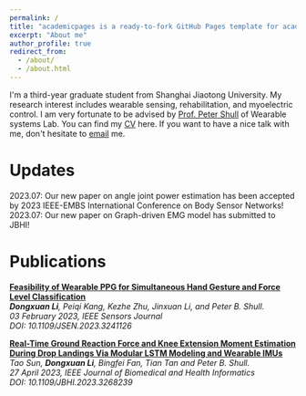 ```yaml
---
permalink: /
title: "academicpages is a ready-to-fork GitHub Pages template for academic personal websites"
excerpt: "About me"
author_profile: true
redirect_from: 
  - /about/
  - /about.html
---
```


I'm a third-year graduate student from Shanghai Jiaotong University. My research interest includes wearable sensing, rehabilitation, and myoelectric control. I am very fortunate to be advised by [Prof. Peter Shull](http://www.wearablesystems.org/peter-shull) of Wearable systems Lab. You can find my [CV](../assets/CV_Dongxuan_Li.pdf) here. If you want to have a nice talk with me, don't hesitate to [email](mailto:sjtu_dongxuanli@sjtu.edu.cn) me.


Updates
======
2023.07: Our new paper on angle joint power estimation has been accepted by 2023 IEEE-EMBS International Conference on Body Sensor Networks!<br>
2023.07: Our new paper on Graph-driven EMG model has submitted to JBHI!

Publications
======
[**Feasibility of Wearable PPG for Simultaneous Hand Gesture and Force Level Classification**](https://ieeexplore.ieee.org/document/10036409)<br>_**Dongxuan Li**, Peiqi Kang, Kezhe Zhu, Jinxuan Li, and Peter B. Shull._<br>_03 February 2023, IEEE Sensors Journal_<br>_DOI: 10.1109/JSEN.2023.3241126_

[**Real-Time Ground Reaction Force and Knee Extension Moment Estimation During Drop Landings Via Modular LSTM Modeling and Wearable IMUs**](https://ieeexplore.ieee.org/abstract/document/10109806)  
_Tao Sun, **Dongxuan Li**, Bingfei Fan, Tian Tan and Peter B. Shull._  
_27 April 2023, IEEE Journal of Biomedical and Health Informatics_  
_DOI: 10.1109/JBHI.2023.3268239_
